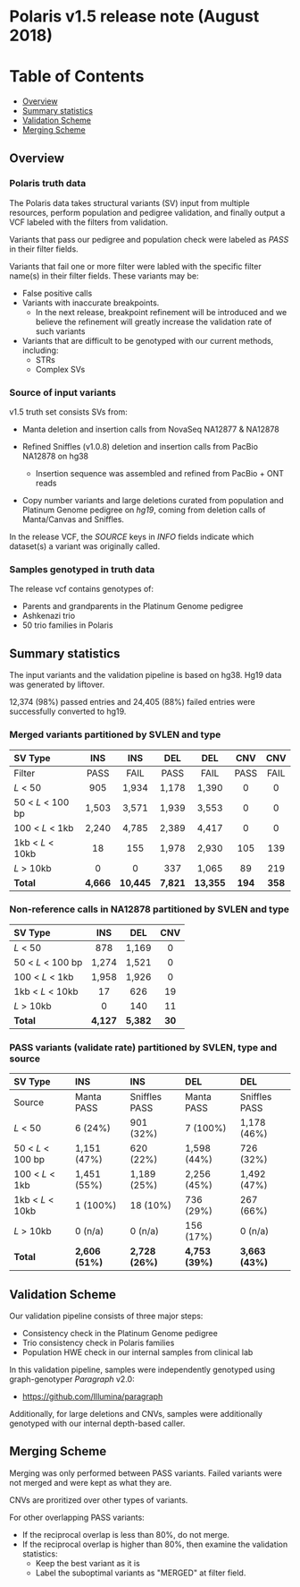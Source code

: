 # Polaris v1.5 release note (August 2018)

# Table of Contents
- [Overview](#Overview)
- [Summary statistics](#truthset)
- [Validation Scheme](#validation-scheme)
- [Merging Scheme](#merging-and-refining-scheme)

## Overview

### **Polaris truth data**
The Polaris data takes structural variants (SV) input from multiple resources, perform population and pedigree validation, and finally output a VCF labeled with the filters from validation.

Variants that pass our pedigree and population check were labeled as *PASS* in their filter fields.

Variants that fail one or more filter were labled with the specific filter name(s) in their filter fields. These variants may be:

- False positive calls
- Variants with inaccurate breakpoints.
    - In the next release, breakpoint refinement will be introduced and we believe the refinement will greatly increase the validation rate of such variants
- Variants that are difficult to be genotyped with our current methods, including:
    - STRs
    - Complex SVs

### **Source of input variants**

v1.5 truth set consists SVs from:

- Manta deletion and insertion calls from NovaSeq NA12877 & NA12878

- Refined Sniffles (v1.0.8) deletion and insertion calls from PacBio NA12878 on hg38
    - Insertion sequence was assembled and refined from PacBio + ONT reads

- Copy number variants and large deletions curated from population and Platinum Genome pedigree on *hg19*, coming from deletion calls of Manta/Canvas and Sniffles.

In the release VCF, the *SOURCE* keys in *INFO* fields indicate which dataset(s) a variant was originally called.

### **Samples genotyped in truth data**

The release vcf contains genotypes of:

- Parents and grandparents in the Platinum Genome pedigree
- Ashkenazi trio
- 50 trio families in Polaris

## Summary statistics

The input variants and the validation pipeline is based on hg38. Hg19 data was generated by liftover.

12,374 (98%) passed entries and 24,405 (88%) failed entries were successfully converted to hg19.

### Merged variants partitioned by SVLEN and type

|         SV Type       |    INS    |    INS    |    DEL    |    DEL    |    CNV    |    CNV    |
|:----------------------|:---------:|:---------:|:---------:|:---------:|:---------:|:---------:|
|          Filter       |    PASS   |    FAIL   |    PASS   |    FAIL   |    PASS   |    FAIL   |
|   _L_ \< 50           |    905    |   1,934   |   1,178   |   1,390   |     0     |     0     |
|  50 \< _L_ \< 100 bp  |   1,503   |   3,571   |   1,939   |   3,553   |     0     |     0     |
|  100 \< _L_ \< 1kb    |   2,240   |   4,785   |   2,389   |   4,417   |     0     |     0     |
|  1kb \< _L_ \< 10kb   |     18    |    155    |   1,978   |   2,930   |    105    |    139    |
|   _L_ > 10kb          |     0     |     0     |    337    |   1,065   |     89    |    219    |
| __Total__             | __4,666__ | __10,445__| __7,821__ | __13,355__|  __194__  |  __358__  |

### **Non-reference** calls in NA12878 partitioned by SVLEN and type

|         SV Type       |    INS    |    DEL    |    CNV    |
|:----------------------|:---------:|:---------:|:---------:|
|   _L_ \< 50           |    878    |   1,169   |     0     |
|  50 \< _L_ \< 100 bp  |   1,274   |   1,521   |     0     |
|  100 \< _L_ \< 1kb    |   1,958   |   1,926   |     0     |
|  1kb \< _L_ \< 10kb   |     17    |    626    |     19    |
|   _L_ > 10kb          |     0     |    140    |     11    |
| __Total__             | __4,127__ | __5,382__ |   __30__  |



### PASS variants (validate rate) partitioned by SVLEN, type and source

|         SV Type       |      INS      |      INS      |      DEL      |      DEL      |
|:----------------------|:--------------|:--------------|:--------------|:--------------|
|        Source         |  Manta PASS   | Sniffles PASS |  Manta PASS   | Sniffles PASS |
|      _L_ \< 50        |     6 (24%)   |   901 (32%)   |    7 (100%)   |  1,178 (46%)  |
|  50 \< _L_ \< 100 bp  |  1,151 (47%)  |   620 (22%)   |  1,598 (44%)  |   726 (32%)   |
|  100 \< _L_ \< 1kb    |  1,451 (55%)  |  1,189 (25%)  |  2,256 (45%)  |  1,492 (47%)  |
|  1kb \< _L_ \< 10kb   |    1 (100%)   |    18 (10%)   |   736 (29%)   |   267 (66%)   |
|     _L_ > 10kb        |    0 (n/a)    |    0 (n/a)    |   156 (17%)   |    0 (n/a)    |
|      __Total__        |__2,606 (51%)__|__2,728 (26%)__|__4,753 (39%)__|__3,663 (43%)__|

## Validation Scheme

Our validation pipeline consists of three major steps:
- Consistency check in the Platinum Genome pedigree
- Trio consistency check in Polaris families
- Population HWE check in our internal samples from clinical lab

In this validation pipeline, samples were independently genotyped using graph-genotyper *Paragraph* v2.0:

- https://github.com/Illumina/paragraph

Additionally, for large deletions and CNVs, samples were additionally genotyped with our internal depth-based caller.

## Merging Scheme

Merging was only performed between PASS variants. Failed variants were not merged and were kept as what they are.

CNVs are proritized over other types of variants.

For other overlapping PASS variants:
- If the reciprocal overlap is less than 80%, do not merge.
- If the reciprocal overlap is higher than 80%, then examine the validation statistics:
    - Keep the best variant as it is
    - Label the suboptimal variants as "MERGED" at filter field.
